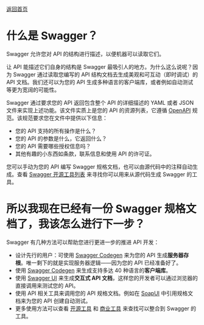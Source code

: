[返回首页](https://github.com/Runtu4378/swaggerDoc)

# 什么是 Swagger？

Swagger 允许您对 API 的结构进行描述，以便机器可以读取它们。

让 API 能描述它们自身的结构是 Swagger 最吸引人的地方。为什么这么说呢？因为 Swagger 通过读取您编写的 API 结构文档去生成美观和可互动（即时调试）的 API 文档。我们还可以为您的 API 生成多种语言的客户端库，或者例如自动测试等更为宽阔的可能性。

Swagger 通过要求您的 API 返回包含整个 API 的详细描述的 YAML 或者 JSON 文件来实现上述功能。该文件实质上是您的 API 的资源列表，它遵循 [OpenAPI](https://github.com/OAI/OpenAPI-Specification/blob/master/versions/2.0.md) 规范。该规范要求您在文件中提供以下信息：

- 您的 API 支持的所有操作是什么？
- 您的 API 的参数是什么，它返回什么？
- 您的 API 需要哪些授权信息吗？
- 其他有趣的小东西如条款，联系信息和使用 API 的许可证。

您可以手动为您的 API 编写 Swagger 规格文档，也可以由源代码中的注释自动生成。查看 [Swagger 开源工具列表](https://swagger.io/open-source-integrations/) 来寻找你可以用来从源代码生成 Swagger 的工具。

# 所以我现在已经有一份 Swagger 规格文档了，我该怎么进行下一步？

Swagger 有几种方法可以帮助您进行更进一步的推进 API 开发：

- 设计先行的用户：可使用 [Swagger Codegen](https://swagger.io/swagger-codegen/) 来为您的 API 生成**服务器存根**。唯一剩下的就是实现服务器逻辑——因为您的 API 已经准备好了。
- 使用 [Swagger Codegen](https://swagger.io/swagger-codegen/) 来生成支持多达 40 种语言的**客户端库**。
- 使用 [Swagger UI](https://swagger.io/swagger-ui/) 来生成**交互式 API 文档**，这样您的开发者可以通过浏览器的直接调用来测试您的 API。
- 使用 API 相关工具来调用您的 API 规格文档。例如在 [SoapUI](https://soapui.org/) 中引用规格文档来为您的 API 创建自动测试。
- 更多使用方法可以查看 [开源工具](https://swagger.io/open-source-integrations/) 和 [商业工具](https://swagger.io/commercial-tools/) 来查找可以整合到 Swagger 的工具。
